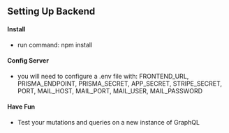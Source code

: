 ## Setting Up Backend

#### Install

- run command: npm install

#### Config Server

- you will need to configure a .env file with: FRONTEND_URL, PRISMA_ENDPOINT, PRISMA_SECRET, APP_SECRET, STRIPE_SECRET, PORT, MAIL_HOST, MAIL_PORT, MAIL_USER, MAIL_PASSWORD

#### Have Fun

- Test your mutations and queries on a new instance of GraphQL
